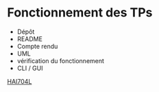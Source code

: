# Fonctionnement des TPs

- Dépôt
- README
- Compte rendu
- UML
- vérification du fonctionnement
- CLI / GUI

[HAI704L](https://moodle.umontpellier.fr/course/view.php?id=23074 "Moodle HAI704L")
